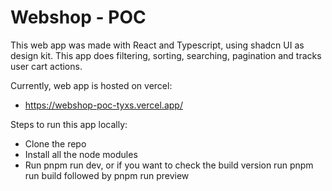 # Webshop - POC

This web app was made with React and Typescript, using shadcn UI as design kit.
This app does filtering, sorting, searching, pagination and tracks user cart actions.

Currently, web app is hosted on vercel:

- https://webshop-poc-tyxs.vercel.app/
  

Steps to run this app locally:

- Clone the repo
- Install all the node modules
- Run pnpm run dev, or if you want to check the build version run pnpm run build followed by pnpm run preview

